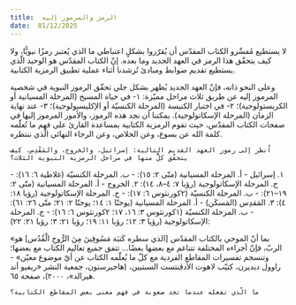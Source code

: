 ```yaml
---
title:  الرمز والمرموز إليه
date:  01/12/2025
---
```


لا يستطيع مُفسِّرو الكتاب المقدّس أن يُقرّروا بشكلٍ اعتباطي ما الذي يُعتبر رمزًا نبويًّا، ولا كيف يتحقّق هذا الرمز في العهد الجديد وما بعده. إنّ الكتاب المقدّس هو الوحيد الّذي يستطيع تقديم ضوابط ومبادئ تُرشدنا أثناء عملية تطبيق الرمزية الكتابية.

وعلى النحو ذاته، فإنّ العهد الجديد يُظهر بشكل جلي تحقّق الرموز النبوية في شخصية المرموز إليه عن طريق ثلاث مراحل مميّزة: ١- في حياة المسيح (المرحلة المسيانية أو الكريستولوجية)؛ ٢- في اختبار الكنيسة (المرحلة الكنسيّة أو الإكليسيولوجية)؛  ٣- عند نهاية الزمان (المرحلة الإسكاتولوجية). يمكننا أن نجد هذه الرموز، والأمور المرموز إليها في صفحات الكتاب المقدّس، حيث تقوم الرمزية الكتابية بمساعدة القارئ على فهم ما تُعلّمه كلمة الله عن يسوع، وعن الخلاص، وعن الرجاء النهائي الّذي ننتظره.

`اُنظر إلى رموز العهد القديم التالية: إسرائيل، والخروج، والمَقْدِس. كيف يتحقّق كلٌّ منها في مراحل الرمزية النبوية الثلاث؟`

١. إسرائيل
	- أ\. المرحلة المسيانية (متّى ٢: ١٥):
	- ب\. المرحلة الكنسيّة (غلاطية ٦: ١٦):
	- ج\. المرحلة الإسكاتولوجية (رؤيا ٧: ٤–٨، ١٤):
٢. الخروج
	- أ\. المرحلة المسيانية (متّى ٢: ١٩–٢١):
	- ب\. المرحلة الكنسيّة (٢كورنثوس ٦: ١٧):
	- ج\. المرحلة الإسكاتولوجية (رؤيا ١٨: ٤):
٣. المَقدِس (المَسكَن)
	- أ\. المرحلة المسيانية (يوحنّا ١: ١٤؛ يوحنّا ٢: ٢١؛ متّى ٢٦: ٦١):
	- ب\. المرحلة الكنسيّة (١كورنثوس ٣: ١٦، ١٧؛ ٢كورنثوس ٦: ١٦):
	- ج\. المرحلة الإسكاتولوجية (رؤيا ٣: ١٢؛ رؤيا ١١: ١٩؛ رؤيا ٢١: ٣؛ رؤيا ٢١: ٢٢):

«بما أنّ الموحي بالكتاب المقدّس [الذي سطره كَتبَة مَسُوقِينَ مِنَ الرُّوحِ الْقُدُس] هو الربّ، فإنّ أجزاءه المختلفة تتناغم مع بعضها بعضًا... تتفق جميع تعاليم الكتاب مع بعضها؛ وتنسجم تفسيرات المقاطع الفردية مع كلّ ما يُعلّمه الكتاب عن أيّ موضوع معيّن» - راوول ديديرن، كتيّب لاهوت الأدڤنتست السبتيين، (هاجيرستون، جمعية النشر «ريفيو أند هيرالد»، ٢٠٠٠)، صفحة ٦٥.

`ما الّذي تفعله عندما تجد صعوبة في فهم معنى بعض المقاطع الكتابية؟`